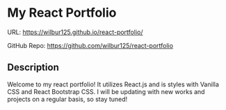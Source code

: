 # My React Portfolio

URL: https://wilbur125.github.io/react-portfolio/ 

GitHub Repo: https://github.com/wilbur125/react-portfolio 

## Description

Welcome to my react portfolio! It utilizes React.js and is styles with Vanilla CSS and React Bootstrap CSS. I will be updating with new works and projects on a regular basis, so stay tuned!


